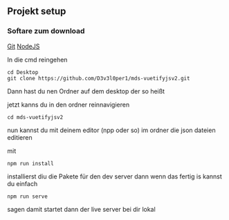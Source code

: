 ## Projekt setup

### Softare zum download
[Git](https://git-scm.com/downloads)
[NodeJS](https://nodejs.org/en/download/)

In die cmd reingehen
```
cd Desktop
git clone https://github.com/D3v3l0per1/mds-vuetifyjsv2.git
```
Dann hast du nen Ordner auf dem desktop der so heißt

jetzt kanns du in den ordner reinnavigieren
```
cd mds-vuetifyjsv2
```
nun kannst du mit deinem editor (npp oder so) im ordner die json dateien editieren

mit 
```
npm run install
```
installierst diu die Pakete für den dev server
dann wenn das fertig is kannst du einfach 
```
npm run serve
```
sagen damit startet dann der live server bei dir lokal
